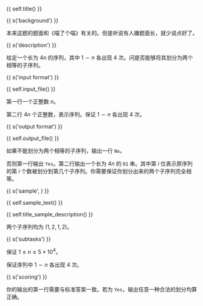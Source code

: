 {{ self.title() }}

{{ s('background') }}

本来这题的题面和《喵了个喵》有关的。但是听说有人嫌题面长，就少说点好了。

{{ s('description') }}

给定一个长为 $4n$ 的序列，其中 $1\sim n$ 各出现 $4$ 次。问是否能够将其划分为两个相等的子序列。

{{ s('input format') }}

{{ self.input_file() }}

第一行一个正整数 $n$。

第二行 $4n$ 个正整数，表示序列。保证 $1\sim n$ 各出现 $4$ 次。

{{ s('output format') }}

{{ self.output_file() }}

如果不能划分为两个相等的子序列，输出一行 `No`。

否则第一行输出 `Yes`。第二行输出一个长为 $4n$ 的 `01` 串。其中第 $i$ 位表示原序列的第 $i$ 个数被划分到第几个子序列。你需要保证你划分出来的两个子序列完全相等。

{{ s('sample', ) }}

{{ self.sample_text() }}

{{ self.title_sample_description() }}

两个子序列均为 $(1,2,1,2)$。

{{ s('subtasks') }}

保证 $1\le n \le 5\times10^4$。

保证序列中 $1\sim n$ 各出现 $4$ 次。

{{ s('scoring') }}

你的输出的第一行需要与标准答案一致。若为 `Yes`，输出任意一种合法的划分均算正确。